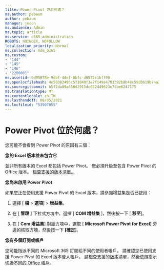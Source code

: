 ```yaml
---
title: Power Pivot 位於何處？
ms.author: pebaum
author: pebaum
manager: jecon
ms.audience: Admin
ms.topic: article
ms.service: o365-administration
ROBOTS: NOINDEX, NOFOLLOW
localization_priority: Normal
ms.collection: Adm_O365
ms.custom:
- "144"
- "145"
- "146"
- "2200001"
ms.assetid: 0d95078e-9dbf-4def-8bfc-d6532c1bff00
ms.openlocfilehash: 4e50382496c5f1040f3e7f149e4781392b8b48c59d0619b74a20ea324ebc8995
ms.sourcegitcommit: b5f7da89a650d2915dc652449623c78be6247175
ms.translationtype: MT
ms.contentlocale: zh-TW
ms.lasthandoff: 08/05/2021
ms.locfileid: "53907855"
---
```

# <a name="where-is-power-pivot"></a>Power Pivot 位於何處？

您可能不會看到 Power Pivot 的原因有三個：
  
**您的 Excel 版本並未包含它**
  
並非所有版本的 Excel 都包括 Power Pivot。 您必須升級至包含 Power Pivot 的 Office 版本。 [檢查支援的版本清單。](https://support.office.com/article/aa64e217-4b6e-410b-8337-20b87e1c2a4b.aspx)
  
**您尚未啟用 Power Pivot**
  
如果您正在使用支援 Power Pivot 的 Excel 版本，請參閱增益集是否已啟用：
  
1. 選擇 [ **檔** \> **選項**] \> **增益集**。

2. 在 [ **管理** ] 下拉式方塊中，選擇 [ **COM 增益集** ]，然後按一下 [ **移至**]。

3. 在 [ **Com 增益集**] 對話方塊中，選取 [ **Microsoft Power Pivot for Excel**] 旁邊的核取方塊，然後按一下 **[確定]**。

**您有多個訂閱或帳戶**
  
您可能指派不同的 Microsoft 365 訂閱給不同的使用者帳戶。 請確認您已使用支援 Power Pivot 的 Excel 版本登入帳戶。 請檢查支援的[版本](https://support.office.com/article/aa64e217-4b6e-410b-8337-20b87e1c2a4b.aspx)清單，然後依照指示[切換不同的 Office 帳戶](https://support.office.com/article/b9582171-fd1f-4284-9846-bdd72bb28426.aspx#BKMK_WebSwitchAccounts)。
